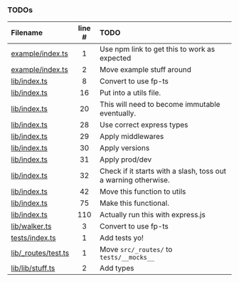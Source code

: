 ### TODOs
| Filename | line # | TODO
|:------|:------:|:------
| [example/index.ts](example/index.ts#L1) | 1 | Use npm link to get this to work as expected
| [example/index.ts](example/index.ts#L2) | 2 | Move example stuff around
| [lib/index.ts](lib/index.ts#L8) | 8 | Convert to use fp-ts
| [lib/index.ts](lib/index.ts#L16) | 16 | Put into a utils file.
| [lib/index.ts](lib/index.ts#L20) | 20 | This will need to become immutable eventually.
| [lib/index.ts](lib/index.ts#L28) | 28 | Use correct express types
| [lib/index.ts](lib/index.ts#L29) | 29 | Apply middlewares
| [lib/index.ts](lib/index.ts#L30) | 30 | Apply versions
| [lib/index.ts](lib/index.ts#L31) | 31 | Apply prod/dev
| [lib/index.ts](lib/index.ts#L32) | 32 | Check if it starts with a slash, toss out a warning otherwise.
| [lib/index.ts](lib/index.ts#L42) | 42 | Move this function to utils
| [lib/index.ts](lib/index.ts#L75) | 75 | Make this functional.
| [lib/index.ts](lib/index.ts#L110) | 110 | Actually run this with express.js
| [lib/walker.ts](lib/walker.ts#L3) | 3 | Convert to use fp-ts
| [tests/index.ts](tests/index.ts#L1) | 1 | Add tests yo!
| [lib/_routes/test.ts](lib/_routes/test.ts#L1) | 1 | Move `src/_routes/` to `tests/__mocks__`
| [lib/lib/stuff.ts](lib/lib/stuff.ts#L2) | 2 | Add types
